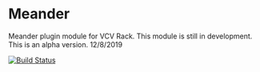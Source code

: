 # Meander
Meander plugin module for VCV Rack.  This module is still in development.  This is an alpha version.  12/8/2019

[![Build Status](https://dev.azure.com/qnohot/qnohot/_apis/build/status/qno.Meander?branchName=feature%2Fadd_azure_ci_with_racksdk)](https://dev.azure.com/qnohot/qnohot/_build/latest?definitionId=24&branchName=feature%2Fadd_azure_ci_with_racksdk)
